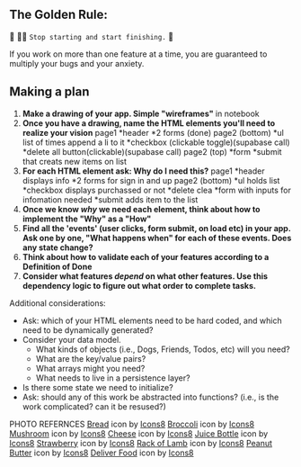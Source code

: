 ## The Golden Rule:

🦸 🦸‍♂️ `Stop starting and start finishing.` 🏁

If you work on more than one feature at a time, you are guaranteed to multiply your bugs and your anxiety.

## Making a plan

1. **Make a drawing of your app. Simple "wireframes"**
in notebook
1. **Once you have a drawing, name the HTML elements you'll need to realize your vision**
page1
*header
*2 forms (done)
page2 (bottom) 
*ul list of times append a li to it
*checkbox (clickable toggle)(supabase call)
*delete all button(clickable)(supabase call)
page2 (top)
*form 
*submit that creats new items on list
1. **For each HTML element ask: Why do I need this?**
page1
*header displays info
*2 forms for sign in and up
page2 (bottom)
*ul holds list
*checkbox displays purchassed or not
*delete clea
*form with inputs for infomation needed
*submit adds item to the list
1. **Once we know _why_ we need each element, think about how to implement the "Why" as a "How"**
1. **Find all the 'events' (user clicks, form submit, on load etc) in your app. Ask one by one, "What happens when" for each of these events. Does any state change?**
1. **Think about how to validate each of your features according to a Definition of Done**
1. **Consider what features _depend_ on what other features. Use this dependency logic to figure out what order to complete tasks.**

Additional considerations:

-   Ask: which of your HTML elements need to be hard coded, and which need to be dynamically generated?
-   Consider your data model.
    -   What kinds of objects (i.e., Dogs, Friends, Todos, etc) will you need?
    -   What are the key/value pairs?
    -   What arrays might you need?
    -   What needs to live in a persistence layer?
-   Is there some state we need to initialize?
-   Ask: should any of this work be abstracted into functions? (i.e., is the work complicated? can it be resused?)




PHOTO REFERNCES
<a target="_blank" href="https://icons8.com/icon/48651/bread">Bread</a> icon by <a target="_blank" href="https://icons8.com">Icons8</a>
<a target="_blank" href="https://icons8.com/icon/nGTmSxNQVX3H/broccoli">Broccoli</a> icon by <a target="_blank" href="https://icons8.com">Icons8</a>
<a target="_blank" href="https://icons8.com/icon/FUWP96hGem1R/mushroom">Mushroom</a> icon by <a target="_blank" href="https://icons8.com">Icons8</a>
<a target="_blank" href="https://icons8.com/icon/98770/cheese">Cheese</a> icon by <a target="_blank" href="https://icons8.com">Icons8</a>
<a target="_blank" href="https://icons8.com/icon/98806/juice-bottle">Juice Bottle</a> icon by <a target="_blank" href="https://icons8.com">Icons8</a>
<a target="_blank" href="https://icons8.com/icon/49179/strawberry">Strawberry</a> icon by <a target="_blank" href="https://icons8.com">Icons8</a>
<a target="_blank" href="https://icons8.com/icon/UCSFkh3r5vHh/rack-of-lamb">Rack of Lamb</a> icon by <a target="_blank" href="https://icons8.com">Icons8</a>
<a target="_blank" href="https://icons8.com/icon/s9NCuc1HoMdI/peanut-butter">Peanut Butter</a> icon by <a target="_blank" href="https://icons8.com">Icons8</a>
<a target="_blank" href="https://icons8.com/icon/48904/deliver-food">Deliver Food</a> icon by <a target="_blank" href="https://icons8.com">Icons8</a>
 
 <!-- //need to move to dev branch from main -->